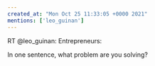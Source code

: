 ```yaml
---
created_at: "Mon Oct 25 11:33:05 +0000 2021"
mentions: ['leo_guinan']
---
```


RT @leo_guinan: Entrepreneurs: 

In one sentence, what problem are you solving?